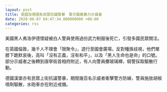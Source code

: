 ```yaml
---
layout: post
title: 英國及德國有民眾抗議警暴　警方驅散暴力示威者
date: 2020-06-07 04:47:34.000000000 +08:00
categories: rss
---
```


美國黑人弗洛伊德懷疑被白人警員使用過份武力制服後死亡，引發多國民眾關注。

在英國倫敦，幾千人不理會「限聚令」，遊行至國會廣場，反對種族歧視，他們單膝下跪默哀後，高叫「沒有正義，沒有和平」，以及「黑人生命也是命」的口號。部分示威者之後轉到唐寧街首相府附近，有人向警員擲玻璃樽，騎警採取驅散行動。

德國漢堡亦有民眾上街抗議警暴，期間幾百名示威者衝擊警方防線，警員施放胡椒噴劑驅散，水砲車亦在附近戒備。
